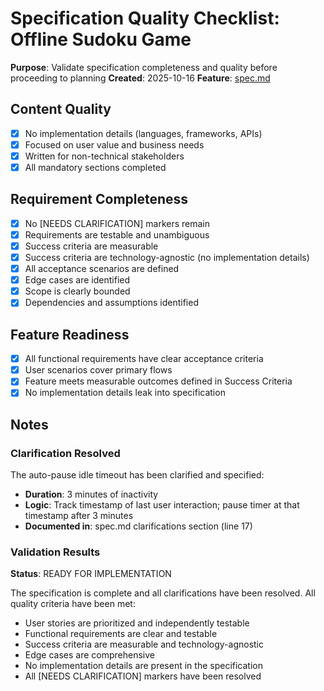 # Specification Quality Checklist: Offline Sudoku Game

**Purpose**: Validate specification completeness and quality before proceeding to planning
**Created**: 2025-10-16
**Feature**: [spec.md](../spec.md)

## Content Quality

- [x] No implementation details (languages, frameworks, APIs)
- [x] Focused on user value and business needs
- [x] Written for non-technical stakeholders
- [x] All mandatory sections completed

## Requirement Completeness

- [x] No [NEEDS CLARIFICATION] markers remain
- [x] Requirements are testable and unambiguous
- [x] Success criteria are measurable
- [x] Success criteria are technology-agnostic (no implementation details)
- [x] All acceptance scenarios are defined
- [x] Edge cases are identified
- [x] Scope is clearly bounded
- [x] Dependencies and assumptions identified

## Feature Readiness

- [x] All functional requirements have clear acceptance criteria
- [x] User scenarios cover primary flows
- [x] Feature meets measurable outcomes defined in Success Criteria
- [x] No implementation details leak into specification

## Notes

### Clarification Resolved

The auto-pause idle timeout has been clarified and specified:
- **Duration**: 3 minutes of inactivity
- **Logic**: Track timestamp of last user interaction; pause timer at that timestamp after 3 minutes
- **Documented in**: spec.md clarifications section (line 17)

### Validation Results

**Status**: READY FOR IMPLEMENTATION

The specification is complete and all clarifications have been resolved. All quality criteria have been met:
- User stories are prioritized and independently testable
- Functional requirements are clear and testable
- Success criteria are measurable and technology-agnostic
- Edge cases are comprehensive
- No implementation details are present in the specification
- All [NEEDS CLARIFICATION] markers have been resolved
